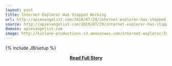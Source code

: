```yaml
---
layout: post
title: Internet Explorer Has Stopped Working
url: http://apievangelist.com/2010/07/29/internet-explorer-has-stopped-working/
source: http://apievangelist.com/2010/07/29/internet-explorer-has-stopped-working/
domain: apievangelist.com
image: http://kinlane-productions.s3.amazonaws.com/internet-explorer/Internet-Explorer-Stopped-Working-1.png
---
```

{% include JB/setup %}<p>
</p>
<center><p><a href="http://apievangelist.com/2010/07/29/internet-explorer-has-stopped-working/" style='padding:25px; font-sze:18px; font-weight: bold;'>Read Full Story</a></p></center>
